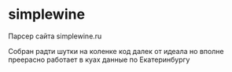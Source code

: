 # simplewine
Парсер сайта simplewine.ru


Собран радти шутки на коленке
код далек от идеала но вполне преерасно работает
в куах данные по Екатеринбургу
